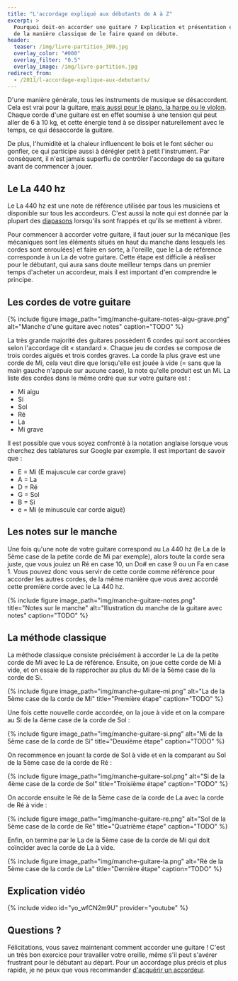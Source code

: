 ```yaml
---
title: "L'accordage expliqué aux débutants de A à Z"
excerpt: >
  Pourquoi doit-on accorder une guitare ? Explication et présentation en images 
  de la manière classique de le faire quand on débute.
header:
  teaser: /img/livre-partition_300.jpg
  overlay_color: "#000"
  overlay_filter: "0.5"
  overlay_image: /img/livre-partition.jpg
redirect_from:
  - /2011/l-accordage-explique-aux-debutants/
---
```


D'une manière générale, tous les instruments de musique se désaccordent. Cela 
est vrai pour la guitare, [mais aussi pour le piano, la harpe ou le 
violon][autres-instruments]. Chaque corde d'une guitare est en effet soumise à 
une tension qui peut aller de 6 à 10 kg, et cette énergie tend à se dissiper 
naturellement avec le temps, ce qui désaccorde la guitare.

De plus, l'humidité et la chaleur influencent le bois et le font sécher ou 
gonfler, ce qui participe aussi à dérégler petit à petit l'instrument. Par 
conséquent, il n'est jamais superflu de contrôler l'accordage de sa guitare 
avant de commencer à jouer.

## Le La 440 hz

Le La 440 hz est une note de référence utilisée par tous les musiciens et 
disponible sur tous les accordeurs. C'est aussi la note qui est donnée par la 
plupart des [diapasons][diapason] lorsqu'ils sont frappés et qu'ils se mettent 
à vibrer.

Pour commencer à accorder votre guitare, il faut jouer sur la mécanique (les 
mécaniques sont les éléments situés en haut du manche dans lesquels les cordes 
sont enroulées) et faire en sorte, à l'oreille, que le La de référence 
corresponde à un La de votre guitare. Cette étape est difficile à réaliser pour 
le débutant, qui aura sans doute meilleur temps dans un premier temps d'acheter 
un accordeur, mais il est important d'en comprendre le principe.

## Les cordes de votre guitare

{% include figure image_path="img/manche-guitare-notes-aigu-grave.png" 
alt="Manche d'une guitare avec notes" caption="TODO" %}

La très grande majorité des guitares possèdent 6 cordes qui sont accordées 
selon l'accordage dit « standard ». Chaque jeu de cordes se compose de trois 
cordes aiguës et trois cordes graves. La corde la plus grave est une corde de 
Mi, cela veut dire que lorsqu'elle est jouée à vide (= sans que la main gauche 
n'appuie sur aucune case), la note qu'elle produit est un Mi. La liste des 
cordes dans le même ordre que sur votre guitare est :

- Mi aigu
- Si
- Sol
- Ré
- La
- Mi grave

Il est possible que vous soyez confronté à la notation anglaise lorsque vous 
cherchez des tablatures sur Google par exemple. Il est important de savoir 
que :

- E = Mi (E majuscule car corde grave)
- A = La
- D = Ré
- G = Sol
- B = Si
- e = Mi (e minuscule car corde aiguë)

## Les notes sur le manche

Une fois qu'une note de votre guitare correspond au La 440 hz (le La de la 5ème 
case de la petite corde de Mi par exemple), alors toute la corde sera juste, 
que vous jouiez un Ré en case 10, un Do# en case 9 ou un Fa en case 1. Vous 
pouvez donc vous servir de cette corde comme référence pour accorder les autres 
cordes, de la même manière que vous avez accordé cette première corde avec le 
La 440 hz.

{% include figure image_path="img/manche-guitare-notes.png" title="Notes sur le 
manche" alt="Illustration du manche de la guitare avec notes" caption="TODO" %}

## La méthode classique

La méthode classique consiste précisément à accorder le La de la petite corde 
de Mi avec le La de référence. Ensuite, on joue cette corde de Mi à vide, et on 
essaie de la rapprocher au plus du Mi de la 5ème case de la corde de Si.

{% include figure image_path="img/manche-guitare-mi.png" alt="La de la 5ème 
case de la corde de Mi" title="Première étape" caption="TODO" %}

Une fois cette nouvelle corde accordée, on la joue à vide et on la compare au 
Si de la 4ème case de la corde de Sol :

{% include figure image_path="img/manche-guitare-si.png" alt="Mi de la 5ème 
case de la corde de Si" title="Deuxième étape" caption="TODO" %}

On recommence en jouant la corde de Sol à vide et en la comparant au Sol de la 
5ème case de la corde de Ré :

{% include figure image_path="img/manche-guitare-sol.png" alt="Si de la 4ème 
case de la corde de Sol" title="Troisième étape" caption="TODO" %}

On accorde ensuite le Ré de la 5ème case de la corde de La avec la corde de Ré 
à vide :

{% include figure image_path="img/manche-guitare-re.png" alt="Sol de la 5ème 
case de la corde de Ré" title="Quatrième étape" caption="TODO" %}

Enfin, on termine par le La de la 5ème case de la corde de Mi qui doit 
coïncider avec la corde de La à vide.

{% include figure image_path="img/manche-guitare-la.png" alt="Ré de la 5ème 
case de la corde de La" title="Dernière étape" caption="TODO" %}

## Explication vidéo

{% include video id="yo_wfCN2m9U" provider="youtube" %}

## Questions ?

Félicitations, vous savez maintenant comment accorder une guitare ! C'est un 
très bon exercice pour travailler votre oreille, même s'il peut s'avérer 
frustrant pour le débutant au départ. Pour un accordage plus précis et plus 
rapide, je ne peux que vous recommander [d'acquérir un 
accordeur](/acheter-un-accordeur/).

[diapason]:https://www.secretsdemusiciens.com/liens/diapason/
[autres-instruments]:/accorder-d-autres-instruments/
